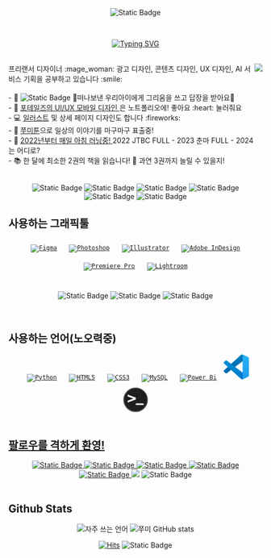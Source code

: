 
<div align="center">
   
![Static Badge](https://img.shields.io/badge/Translate%20to%20English-8A2BE2?style=for-the-badge&color=7D41E0&link=%2F/README.md)
</div>

<br>

<div align="center">
  
  [![Typing SVG](https://readme-typing-svg.demolab.com?font=Noto+sans&weight=500&size=21&duration=3000&pause=1200&color=7D41E0&background=FFF50000&center=true&vCenter=true&random=true&width=500&lines=%23집착하기%F0%9F%8C%9F+그래픽+디자이너+CCCHUMI.k;UI+디자이너+서비스+기획+공부중!%F0%9F%87%B0%F0%9F%87%B7)](https://git.io/typing-svg)

</div>

<br>
<div><a href="https://www.instagram.com/cchumi.k/"><img src="https://github.com/0918ksw/WASSUP3/assets/152162128/d7afd908-cf40-45ec-8a1b-ebfe8ed6a147" align="right" height="200" /></a>
프리랜서 디자이너 :mage_woman: 광고 디자인, 콘텐츠 디자인, UX 디자인, AI 서비스 기획을 공부하고 있습니다 :smile: <br><br>
- 🐾 <img alt="Static Badge" src="https://img.shields.io/badge/%ED%8F%AC%ED%85%8C%EC%9D%BC%EC%A6%88-%EB%A9%94%EB%AA%A8%EB%A6%AC%EC%96%BC%EC%95%B1-blue?style=flat&logo=datadog&color=7D41E0"> 🌈떠나보낸 우리아이에게 그리움을 쓰고 답장을 받아요🌈
<br>
- 🥰 <a href="https://notefolio.net/cchumi.k/393784"> 포테일즈의 UI/UX 모바일 디자인 </a>은 노트폴리오에! 좋아요 :heart: 눌러줘요 <br>
- 💻 <a href="https://www.instagram.com/pawtales_k/">일러스트</a> 및 상세 페이지 디자인도 합니다 :fireworks: <br>
- 🎨 <a href="https://www.instagram.com/cchumi.k/">쭈미툰</a>으로 일상의 이야기를 마구마구 표출중! <br>
- 🎽 <a href="https://www.instagram.com/ssongwon_k/"> 2022년부터 매일 아침 러닝중! </a> 2022 JTBC FULL - 2023 춘마 FULL - 2024는 어디로? <br>
- 📚 한 달에 최소한 2권의 책을 읽습니다! 🤨 과연 3권까지 늘릴 수 있을지! <br><br>
   <div align="center">
      
![Static Badge](https://img.shields.io/badge/%ED%88%AC%EC%9E%90-%EC%9D%B4%EC%95%BC%EA%B8%B0%EC%A2%8B%EC%95%84-blue?style=flat&logo=bitcoin&color=a391ff)
![Static Badge](https://img.shields.io/badge/%EB%93%B1%EC%82%B0-%EB%B6%84%EA%B8%B0%EB%B3%841%ED%9A%8C-blue?style=flat&logo=burton&color=af7dff)
![Static Badge](https://img.shields.io/badge/%EA%B2%8C%EC%9E%84%EB%8F%84-%EC%B0%B8%EC%A2%8B%EC%95%84%ED%96%88%EB%8A%94%EB%8D%B0-blue?style=flat&logo=counterstrike&color=ae69ff)
![Static Badge](https://img.shields.io/badge/%EC%A2%8B%EC%95%84%ED%95%98%EB%8A%94%EC%9D%BC-%EC%9E%98%ED%95%98%EA%B2%8C%EB%90%98%EA%B8%B0-blue?style=flat&logo=githubsponsors&color=9b5afe)
![Static Badge](https://img.shields.io/badge/%EB%AC%B4%ED%95%9C%ED%95%98%EA%B2%8C-%EA%B6%81%EA%B8%88%ED%95%B4%ED%95%98%EA%B8%B0-blue?style=flat&logo=googlegemini&color=8d4ef0)
<img alt="Static Badge" src="https://img.shields.io/badge/%EC%99%9C_%EC%9D%B4%EB%A0%87%EA%B2%8C_%EC%97%B4%EC%8B%AC%ED%9E%88_%EC%82%B4%EA%B9%8C-%ED%98%B9%EC%8B%9C_%EB%AA%A8%EB%A5%B4%EC%9E%96%EC%95%84_%EC%A7%84%EC%A7%9C_%ED%8A%B9%EB%B3%84%ED%95%9C_%EC%9D%BC%EC%9D%84_%ED%95%A0%EC%A7%80%EB%8F%84!-blue?style=flat&logo=fireship&color=7D41E0">
   </div>
</div>

## 사용하는 그래픽툴
<div align="center"> 
<code><a href="https://www.figma.com/" target="_blank"><img style="margin: 10px" src="https://profilinator.rishav.dev/skills-assets/figma-icon.svg" alt="Figma" height="50" /></a></code>
<code><a href="https://www.adobe.com/in/products/photoshop.html" target="_blank"><img style="margin: 10px" src="https://profilinator.rishav.dev/skills-assets/photoshop-plain.svg" alt="Photoshop" height="50" /></a></code>
<code><a href="https://www.adobe.com/in/products/illustrator.html" target="_blank"><img style="margin: 10px" src="https://profilinator.rishav.dev/skills-assets/adobe_illustrator-icon.svg" alt="Illustrator" height="50" /></a></code>
<code><a href="https://www.adobe.com/in/products/indesign.html" target="_blank"><img style="margin: 10px" src="https://profilinator.rishav.dev/skills-assets/adobeindesign.svg" alt="Adobe InDesign" height="50" /></a></code>
<code><a href="https://www.adobe.com/in/products/premiere.html" target="_blank"><img style="margin: 10px" src="https://profilinator.rishav.dev/skills-assets/adobepremierepro.png" alt="Premiere Pro" height="50" /></a></code>
<code><a href="https://www.adobe.com/products/photoshop-lightroom.html" target="_blank"><img style="margin: 10px" src="https://profilinator.rishav.dev/skills-assets/lightroom.png" alt="Lightroom" height="50" /></a></code>
<br>
<br>
   
   ![Static Badge](https://img.shields.io/badge/%EC%96%B4%EB%8F%84%EB%B9%84%ED%81%B4%EB%9D%BC%EC%9A%B0%EB%93%9C-%EC%82%AC%EB%9E%91%ED%95%A9%EB%8B%88%EB%8B%A4-blue?style=flat&logo=adobe%20creative%20cloud&color=7D41E0)
   ![Static Badge](https://img.shields.io/badge/%EB%A7%A5OS-%EC%B5%9C%EA%B3%A0-blue?style=flat&logo=apple&color=7D41E0)
   ![Static Badge](https://img.shields.io/badge/%EC%9C%88%EB%8F%84%EC%9A%B0OS-%EB%8B%B9%EC%97%B0%ED%9E%88%EC%82%AC%EC%9A%A9-blue?style=flat&logo=windows10&logoColor=white&color=7D41E0&link=https%3A%2F%2Fqr.kakaopay.com%2FEj8KK7VPT1f401753)


</div>
<br>

## 사용하는 언어(노오력중)
<div align="center">  
<code><a href="https://www.python.org/" target="_blank"><img style="margin: 10px" src="https://profilinator.rishav.dev/skills-assets/python-original.svg" alt="Python" height="50" /></a></code>
<code><a href="https://en.wikipedia.org/wiki/HTML5" target="_blank"><img style="margin: 10px" src="https://profilinator.rishav.dev/skills-assets/html5-original-wordmark.svg" alt="HTML5" height="50" /></a></code>
<code><a href="https://www.w3schools.com/css/" target="_blank"><img style="margin: 10px" src="https://profilinator.rishav.dev/skills-assets/css3-original-wordmark.svg" alt="CSS3" height="50" /></a></code>
<code><a href="https://www.mysql.com/" target="_blank"><img style="margin: 10px" src="https://profilinator.rishav.dev/skills-assets/mysql-original-wordmark.svg" alt="MySQL" height="50" /></a></code>
<code><a href="https://powerbi.microsoft.com/en-us/" target="_blank"><img style="margin: 10px" src="https://profilinator.rishav.dev/skills-assets/powerbi.png" alt="Power Bi" height="50" /></a></code>
<code><a href="https://code.visualstudio.com/" target="_blank"><img height="50" src="https://raw.githubusercontent.com/github/explore/80688e429a7d4ef2fca1e82350fe8e3517d3494d/topics/visual-studio-code/visual-studio-code.png"></code>
<code><a href="https://support.apple.com/ko-kr/guide/terminal/pht23b129fed/2.14/mac/14.0" target="_blank"/><img height="50" src="https://raw.githubusercontent.com/github/explore/80688e429a7d4ef2fca1e82350fe8e3517d3494d/topics/terminal/terminal.png"></code>
</div>

<br>

## 팔로우를 격하게 환영!
<div align="center">
<a href="https://github.com/0918ksw" target="_blank">
<img alt="Static Badge" src="https://img.shields.io/badge/%EA%B9%83%ED%97%88%EB%B8%8C-0918ksw-blue?style=flat&logo=github&logoColor=white&color=7D41E0&link=https%3A%2F%2Fqr.kakaopay.com%2FEj8KK7VPT1f401753">
</a>
<a href="https://instagram.com/ssongwon_k" target="_blank">
<img alt="Static Badge" src="https://img.shields.io/badge/%EC%9A%B4%EB%8F%99%EC%9A%A9-%EA%B9%80%EC%86%A1%EC%9B%90-blue?style=flat&logo=instagram&color=7D41E0">
</a>
   <a href="https://www.instagram.com/pawtales_k/" target="_blank">
   <img alt="Static Badge" src="https://img.shields.io/badge/%EB%B0%98%EB%A0%A4%EC%B4%88%EC%83%81%ED%99%94-%ED%8F%AC%ED%85%8C%EC%9D%BC%EC%A6%88-blue?style=flat&logo=datadog&logoColor=violet&color=7D41E0">
   </a>
<a href="https://www.instagram.com/cchumi.k/" target="_blank">
<img alt="Static Badge" src="https://img.shields.io/badge/%EC%9D%B8%EC%8A%A4%ED%83%80%ED%88%B0-%EC%AD%88%EB%AF%B8-blue?style=flat&logo=instagram&logoColor=white&color=7D41E0">
</a>
<a href="https://linkedin.com/in/songwon-kim-a52470119" target="_blank">
<img alt="Static Badge" src="https://img.shields.io/badge/LinkedIn-SONGWON-blue?style=flat&logo=linkedin&logoColor=lightblue&color=7D41E0&link=https%3A%2F%2Fqr.kakaopay.com%2FEj8KK7VPT1f401753">
</a>
<a href="mailto:﻿"0918ksw@gmail.com">
<img src=https://img.shields.io/badge/%EC%9D%B4%EB%A9%94%EC%9D%BC-0918ksw-blue?style=flat&logo=gmail&color=7D41E0></a>
<img alt="Static Badge" src="https://img.shields.io/badge/%EC%B9%B4%EC%B9%B4%EC%98%A4%ED%86%A1-ksw1401-blue?style=flat&logo=kakaotalk&logoColor=yellow&color=7D41E0">
</div>


<br>
  
## Github Stats  

<div align="center">
  
![자주 쓰는 언어](https://github-readme-stats.vercel.app/api/top-langs/?username=0918ksw&hide_progress=true)
![쭈미 GitHub stats](https://github-readme-stats.vercel.app/api?username=0918ksw&show_icons=true&theme=midnight-purple#gh-dark-mode-only)
<br>

</div>

<div align="center">

[![Hits](https://hits.seeyoufarm.com/api/count/incr/badge.svg?url=https%3A%2F%2Fgithub.com%2F0918ksw&count_bg=%237D41E0&title_bg=%23555555&icon=micro-dot-blog.svg&icon_color=%23E7E7E7&title=hits&edge_flat=false)](https://hits.seeyoufarm.com)
![Static Badge](https://img.shields.io/badge/buyme-COFFEE-blue?style=flat&logo=kofi&logoColor=lightpink&color=7D41E0&link=https%3A%2F%2Fqr.kakaopay.com%2FEj8KK7VPT1f401753)

</div>
